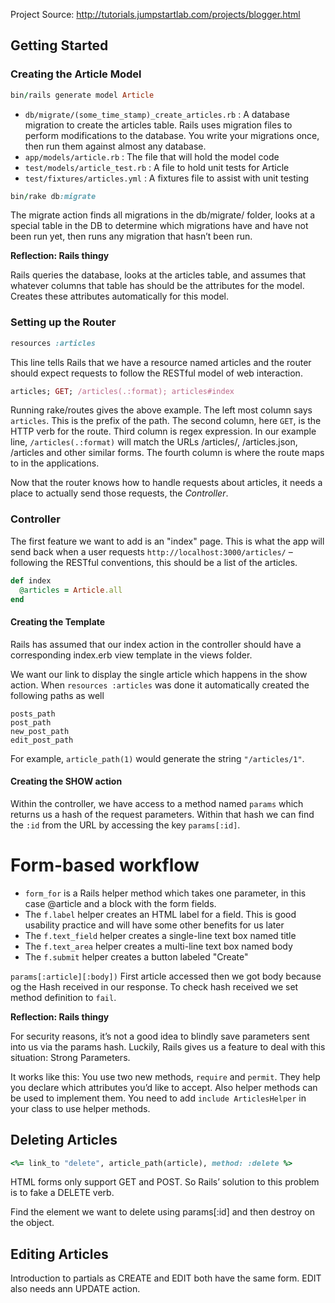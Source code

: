 Project Source: http://tutorials.jumpstartlab.com/projects/blogger.html
 
## Getting Started
 
### Creating the Article Model
 
```ruby
bin/rails generate model Article
```
* `db/migrate/(some_time_stamp)_create_articles.rb` : A database migration to create the articles table. Rails uses migration files to perform modifications to the database. You write your migrations once, then run them against almost any database.
* `app/models/article.rb` : The file that will hold the model code
* `test/models/article_test.rb` : A file to hold unit tests for Article
* `test/fixtures/articles.yml` : A fixtures file to assist with unit testing

```ruby
bin/rake db:migrate
```

The migrate action finds all migrations in the db/migrate/ folder, looks at a special table in the DB to determine which migrations have and have not been run yet, then runs any migration that hasn’t been run.

**Reflection: Rails thingy**

Rails queries the database, looks at the articles table, and assumes that whatever columns that table has should be the attributes for the model. Creates these attributes automatically for this model.

 ### Setting up the Router
 
 ```ruby
resources :articles
```

This line tells Rails that we have a resource named articles and the router should expect requests to follow the RESTful model of web interaction.

```ruby
articles; GET; /articles(.:format); articles#index
```

Running rake/routes gives the above example. The left most column says `articles`. This is the prefix of the path. The second column, here `GET`, is the HTTP verb for the route. Third column is regex expression. In our example line, `/articles(.:format)` will match the URLs /articles/, /articles.json, /articles and other similar forms. The fourth column is where the route maps to in the applications.

Now that the router knows how to handle requests about articles, it needs a place to actually send those requests, the *Controller*.

### Controller

The first feature we want to add is an "index" page. This is what the app will send back when a user requests `http://localhost:3000/articles/` – following the RESTful conventions, this should be a list of the articles.
```ruby
def index
  @articles = Article.all
end
```

#### Creating the Template
Rails has assumed that our index action in the controller should have a corresponding index.erb view template in the views folder. 

We want our link to display the single article which happens in the show action.
When `resources :articles` was done it automatically created the following paths as well
```
posts_path
post_path
new_post_path
edit_post_path
```

For example, `article_path(1)` would generate the string `"/articles/1"`.

#### Creating the SHOW action

Within the controller, we have access to a method named `params` which returns us a hash of the request parameters. Within that hash we can find the `:id` from the URL by accessing the key `params[:id]`.

# Form-based workflow

* `form_for` is a Rails helper method which takes one parameter, in this case @article and a block with the form fields.
* The `f.label` helper creates an HTML label for a field. This is good usability practice and will have some other benefits for us later
* The `f.text_field` helper creates a single-line text box named title
* The `f.text_area` helper creates a multi-line text box named body
* The `f.submit` helper creates a button labeled "Create"

`params[:article][:body])`
First article accessed then we got body because og the Hash received in our response. To check hash received we set method definition to `fail`.

**Reflection: Rails thingy**

For security reasons, it’s not a good idea to blindly save parameters sent into us via the params hash. Luckily, Rails gives us a feature to deal with this situation: Strong Parameters.

It works like this: You use two new methods, `require` and `permit`. They help you declare which attributes you’d like to accept. Also helper methods can be used to implement them. You need to add `include ArticlesHelper` in your class to use helper methods.

## Deleting Articles

```ruby
<%= link_to "delete", article_path(article), method: :delete %>
```

HTML forms only support GET and POST. So Rails’ solution to this problem is to fake a DELETE verb.

Find the element we want to delete using params[:id] and then destroy on the object.

## Editing Articles

Introduction to partials as CREATE and EDIT both have the same form. EDIT also needs ann UPDATE action. 
